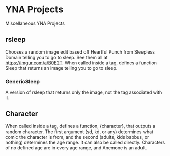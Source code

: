 # YNA Projects
Miscellaneous YNA Projects
## rsleep
Chooses a random image edit based off Heartful Punch from Sleepless Domain telling you to go to sleep.
See them all at https://imgur.com/a/B0E2T.
When called inside a tag, defines a function Sleep that returns an image telling you to go to sleep.
### GenericSleep
A version of rsleep that returns only the image, not the tag associated with it.
## Character
When called inside a tag, defines a function, {character}, that outputs a random character. The first argument (sd, kd, or any) determines what comic the character is from, and the second (adults, kids babbus, or nothing) determines the age range. It can also be called directly.
Characters of no defined age are in every age range, and Anemone is an adult.
